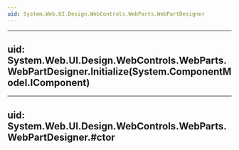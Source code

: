 ```yaml
---
uid: System.Web.UI.Design.WebControls.WebParts.WebPartDesigner
---
```


---
uid: System.Web.UI.Design.WebControls.WebParts.WebPartDesigner.Initialize(System.ComponentModel.IComponent)
---

---
uid: System.Web.UI.Design.WebControls.WebParts.WebPartDesigner.#ctor
---
